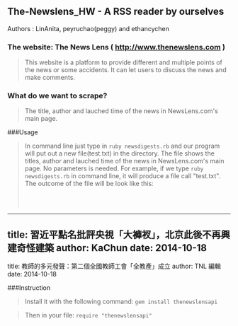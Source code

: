 
## The-Newslens_HW - A RSS reader by ourselves

Authors : LinAnita, peyruchao(peggy) and ethancychen

### The website: The News Lens ( http://www.thenewslens.com )
> This website is a platform to provide different and multiple points of the news or some accidents.
It can let users to discuss the news and make comments.

### What do we want to scrape?

> The title, author and lauched time of the news in NewsLens.com's main page.

###Usage
> In command line just type in 
```ruby newsdigests.rb```
and our program will put out a new file(test.txt) in the directory. The file shows the titles, author and lauched time of the news in NewsLens.com's main page. No parameters is needed.
For example, if we type ```ruby newsdigests.rb``` in command line, it will produce a file call "test.txt". The outcome of the file will be look like this:
> <pre> 
---
title: 習近平點名批評央視「大褲衩」，北京此後不再興建奇怪建築
author: KaChun
date: 2014-10-18
---
title: 教師的多元發聲：第二個全國教師工會「全教產」成立
author: TNL 編輯
date: 2014-10-18
</pre>

###Instruction
> Install it with the following command:
```gem install thenewslensapi```

> Then in your file:
```require "thenewslensapi"```
